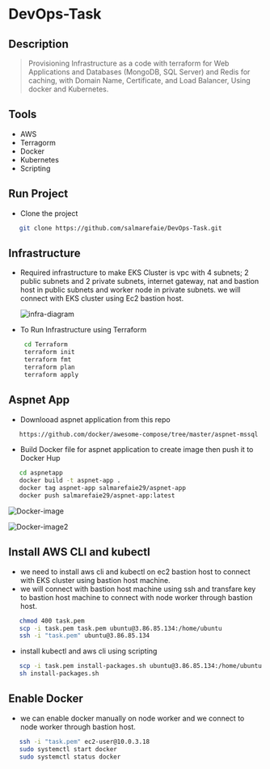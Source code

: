 # DevOps-Task

## Description
> Provisioning Infrastructure as a code with terraform for Web Applications and Databases
(MongoDB, SQL Server) and Redis for caching, with Domain Name, Certificate, and Load
Balancer, Using docker and Kubernetes.

## Tools
  - AWS
  - Terragorm
  - Docker
  - Kubernetes
  - Scripting

## Run Project 
- Clone the project
```bash  
   git clone https://github.com/salmarefaie/DevOps-Task.git
```

## Infrastructure
- Required infrastructure to make EKS Cluster is vpc with 4 subnets; 2 public subnets and 2 private subnets, internet gateway, nat and bastion host in public subnets and worker node in private 
  subnets. we will connect with EKS cluster using Ec2 bastion host.
  
  ![infra-diagram](https://github.com/salmarefaie/DevOps-Task/assets/76884936/a9b934a0-d291-4184-9e33-7bc45c93e91f)


- To Run Infrastructure using Terraform
  ```bash      
   cd Terraform
   terraform init
   terraform fmt
   terraform plan
   terraform apply
  ```
## Aspnet App
- Downlooad aspnet application from this repo
```bash  
   https://github.com/docker/awesome-compose/tree/master/aspnet-mssql
```
- Build Docker file for aspnet application to create image then push it to Docker Hup
```bash  
   cd aspnetapp
   docker build -t aspnet-app .
   docker tag aspnet-app salmarefaie29/aspnet-app
   docker push salmarefaie29/aspnet-app:latest
```
   ![Docker-image](https://github.com/salmarefaie/DevOps-Task/assets/76884936/014d6cd0-5c59-4d5c-a901-dfad21ffdc47)
   
   ![Docker-image2](https://github.com/salmarefaie/DevOps-Task/assets/76884936/e1afb655-47bc-4c2c-a552-179744af2ef7)

## Install AWS CLI and kubectl 
- we need to install aws cli and kubectl on ec2 bastion host to connect with EKS cluster using bastion host machine.
- we will connect with bastion host machine using ssh and transfare key to bastion host machine to connect with node worker through bastion host.

 ```bash      
    chmod 400 task.pem
    scp -i task.pem task.pem ubuntu@3.86.85.134:/home/ubuntu
    ssh -i "task.pem" ubuntu@3.86.85.134
  ```
  
- install kubectl and aws cli using scripting

 ```bash      
    scp -i task.pem install-packages.sh ubuntu@3.86.85.134:/home/ubuntu
    sh install-packages.sh
 ```
 
 ## Enable Docker 
 - we can enable docker manually on node worker and we connect to node worker through bastion host.
 
 ```bash      
    ssh -i "task.pem" ec2-user@10.0.3.18
    sudo systemctl start docker
    sudo systemctl status docker
 ```
